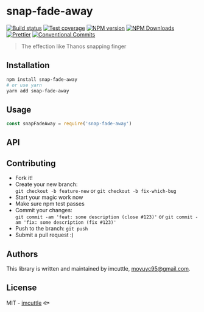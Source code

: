 # snap-fade-away

[![Build status](https://img.shields.io/travis/imcuttle/snap-fade-away/master.svg?style=flat-square)](https://travis-ci.org/imcuttle/snap-fade-away)
[![Test coverage](https://img.shields.io/codecov/c/github/imcuttle/snap-fade-away.svg?style=flat-square)](https://codecov.io/github/imcuttle/snap-fade-away?branch=master)
[![NPM version](https://img.shields.io/npm/v/snap-fade-away.svg?style=flat-square)](https://www.npmjs.com/package/snap-fade-away)
[![NPM Downloads](https://img.shields.io/npm/dm/snap-fade-away.svg?style=flat-square&maxAge=43200)](https://www.npmjs.com/package/snap-fade-away)
[![Prettier](https://img.shields.io/badge/code_style-prettier-ff69b4.svg?style=flat-square)](https://prettier.io/)
[![Conventional Commits](https://img.shields.io/badge/Conventional%20Commits-1.0.0-yellow.svg?style=flat-square)](https://conventionalcommits.org)

> The effection like Thanos snapping finger

## Installation

```bash
npm install snap-fade-away
# or use yarn
yarn add snap-fade-away
```

## Usage

```javascript
const snapFadeAway = require('snap-fade-away')
```

## API

## Contributing

- Fork it!
- Create your new branch:  
  `git checkout -b feature-new` or `git checkout -b fix-which-bug`
- Start your magic work now
- Make sure npm test passes
- Commit your changes:  
  `git commit -am 'feat: some description (close #123)'` or `git commit -am 'fix: some description (fix #123)'`
- Push to the branch: `git push`
- Submit a pull request :)

## Authors

This library is written and maintained by imcuttle, <a href="mailto:moyuyc95@gmail.com">moyuyc95@gmail.com</a>.

## License

MIT - [imcuttle](https://github.com/imcuttle) 🐟
